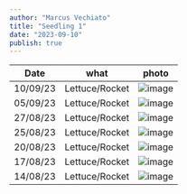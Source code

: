 ```yaml
---
author: "Marcus Vechiato"
title: "Seedling 1"
date: "2023-09-10"
publish: true
--- 
```


| Date     | what  | photo |
| -------- | ----  | ---   |
| 10/09/23 | Lettuce/Rocket | ![image](/obsidian/seedling230910.png) |
| 05/09/23 | Lettuce/Rocket | ![image](/obsidian/seedling230923.jpeg) | 
| 27/08/23 | Lettuce/Rocket | ![image](/obsidian/seedling230827.png) | 
| 25/08/23 | Lettuce/Rocket | ![image](/obsidian/seedling230825.jpg) |
| 20/08/23 | Lettuce/Rocket | ![image](/obsidian/seedling230823.png) |
| 17/08/23 | Lettuce/Rocket | ![image](/obsidian/seedling230817.jpg) |
| 14/08/23 | Lettuce/Rocket | ![image](/obsidian/seedling230814.jpeg)|
